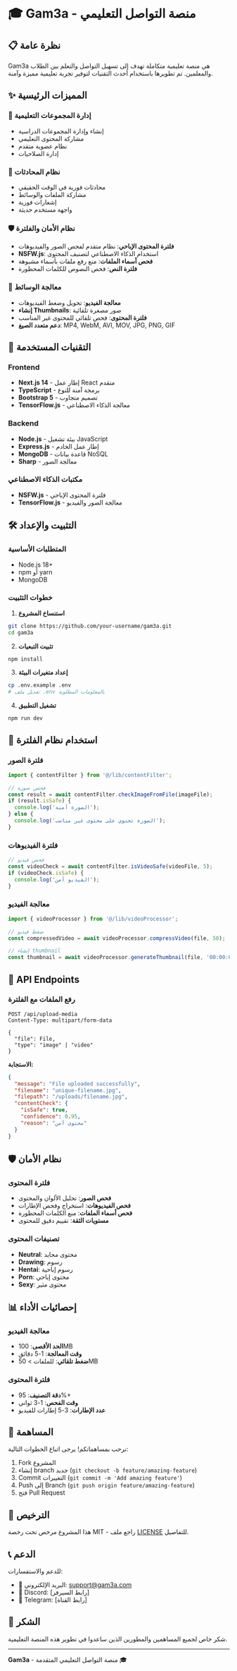 # 🎓 Gam3a - منصة التواصل التعليمي

## 📋 نظرة عامة

Gam3a هي منصة تعليمية متكاملة تهدف إلى تسهيل التواصل والتعلم بين الطلاب والمعلمين. تم تطويرها باستخدام أحدث التقنيات لتوفير تجربة تعليمية مميزة وآمنة.

## ✨ المميزات الرئيسية

### 🏫 إدارة المجموعات التعليمية
- إنشاء وإدارة المجموعات الدراسية
- مشاركة المحتوى التعليمي
- نظام عضوية متقدم
- إدارة الصلاحيات

### 💬 نظام المحادثات
- محادثات فورية في الوقت الحقيقي
- مشاركة الملفات والوسائط
- إشعارات فورية
- واجهة مستخدم حديثة

### 🛡️ نظام الأمان والفلترة
- **فلترة المحتوى الإباحي**: نظام متقدم لفحص الصور والفيديوهات
- **NSFW.js**: استخدام الذكاء الاصطناعي لتصنيف المحتوى
- **فحص أسماء الملفات**: منع رفع ملفات بأسماء مشبوهة
- **فلترة النص**: فحص النصوص للكلمات المحظورة

### 🎥 معالجة الوسائط
- **معالجة الفيديو**: تحويل وضغط الفيديوهات
- **إنشاء Thumbnails**: صور مصغرة تلقائية
- **فلترة المحتوى**: فحص تلقائي للمحتوى غير المناسب
- **دعم متعدد الصيغ**: MP4, WebM, AVI, MOV, JPG, PNG, GIF

## 🚀 التقنيات المستخدمة

### Frontend
- **Next.js 14** - إطار عمل React متقدم
- **TypeScript** - برمجة آمنة للنوع
- **Bootstrap 5** - تصميم متجاوب
- **TensorFlow.js** - معالجة الذكاء الاصطناعي

### Backend
- **Node.js** - بيئة تشغيل JavaScript
- **Express.js** - إطار عمل الخادم
- **MongoDB** - قاعدة بيانات NoSQL
- **Sharp** - معالجة الصور

### مكتبات الذكاء الاصطناعي
- **NSFW.js** - فلترة المحتوى الإباحي
- **TensorFlow.js** - معالجة الصور والفيديو

## 🛠️ التثبيت والإعداد

### المتطلبات الأساسية
- Node.js 18+
- npm أو yarn
- MongoDB

### خطوات التثبيت

1. **استنساخ المشروع**
```bash
git clone https://github.com/your-username/gam3a.git
cd gam3a
```

2. **تثبيت التبعيات**
```bash
npm install
```

3. **إعداد متغيرات البيئة**
```bash
cp .env.example .env
# تعديل ملف .env بالمعلومات المطلوبة
```

4. **تشغيل التطبيق**
```bash
npm run dev
```

## 📱 استخدام نظام الفلترة

### فلترة الصور
```typescript
import { contentFilter } from '@/lib/contentFilter';

// فحص صورة
const result = await contentFilter.checkImageFromFile(imageFile);
if (result.isSafe) {
  console.log('الصورة آمنة');
} else {
  console.log('الصورة تحتوي على محتوى غير مناسب');
}
```

### فلترة الفيديوهات
```typescript
// فحص فيديو
const videoCheck = await contentFilter.isVideoSafe(videoFile, 5);
if (videoCheck.isSafe) {
  console.log('الفيديو آمن');
}
```

### معالجة الفيديو
```typescript
import { videoProcessor } from '@/lib/videoProcessor';

// ضغط فيديو
const compressedVideo = await videoProcessor.compressVideo(file, 50);

// إنشاء thumbnail
const thumbnail = await videoProcessor.generateThumbnail(file, '00:00:01');
```

## 🔧 API Endpoints

### رفع الملفات مع الفلترة
```http
POST /api/upload-media
Content-Type: multipart/form-data

{
  "file": File,
  "type": "image" | "video"
}
```

**الاستجابة:**
```json
{
  "message": "File uploaded successfully",
  "filename": "unique-filename.jpg",
  "filepath": "/uploads/filename.jpg",
  "contentCheck": {
    "isSafe": true,
    "confidence": 0.95,
    "reason": "محتوى آمن"
  }
}
```

## 🛡️ نظام الأمان

### فلترة المحتوى
- **فحص الصور**: تحليل الألوان والمحتوى
- **فحص الفيديوهات**: استخراج وفحص الإطارات
- **فحص أسماء الملفات**: منع الكلمات المحظورة
- **مستويات الثقة**: تقييم دقيق للمحتوى

### تصنيفات المحتوى
- **Neutral**: محتوى محايد
- **Drawing**: رسوم
- **Hentai**: رسوم إباحية
- **Porn**: محتوى إباحي
- **Sexy**: محتوى مثير

## 📊 إحصائيات الأداء

### معالجة الفيديو
- **الحد الأقصى**: 100MB
- **وقت المعالجة**: 1-5 دقائق
- **ضغط تلقائي**: للملفات > 50MB

### فلترة المحتوى
- **دقة التصنيف**: 95%+
- **وقت الفحص**: 1-3 ثواني
- **عدد الإطارات**: 3-5 إطارات للفيديو

## 🤝 المساهمة

نرحب بمساهماتكم! يرجى اتباع الخطوات التالية:

1. Fork المشروع
2. إنشاء branch جديد (`git checkout -b feature/amazing-feature`)
3. Commit التغييرات (`git commit -m 'Add amazing feature'`)
4. Push إلى Branch (`git push origin feature/amazing-feature`)
5. فتح Pull Request

## 📄 الترخيص

هذا المشروع مرخص تحت رخصة MIT - راجع ملف [LICENSE](LICENSE) للتفاصيل.

## 📞 الدعم

للدعم والاستفسارات:
- 📧 البريد الإلكتروني: support@gam3a.com
- 💬 Discord: [رابط السيرفر]
- 📱 Telegram: [رابط القناة]

## 🙏 الشكر

شكر خاص لجميع المساهمين والمطورين الذين ساعدوا في تطوير هذه المنصة التعليمية.

---

**Gam3a** - منصة التواصل التعليمي المتقدمة 🎓
